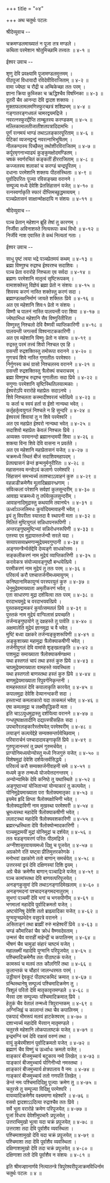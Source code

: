 +++
title = "०४"

+++
अथ चतुर्थः पटलः  
  
  
श्रीदेव्युवाच --  
  
चक्रमण्डलमाख्यातं न पूजा तत्र मण्डले ।  
कथिता परमेशान श्रोतुमिच्छामि तत्त्वतः ॥ ४-१ ॥  
  
ईश्वर उवाच --  
  
शृणु देवि प्रवक्ष्यामि पूजामण्डलमुत्तमम् ।  
पीठपूजां विधायादौ रविदेवीविराजिताम् ॥ ४-२ ॥  
वामा ज्येष्ठा च रौद्री च अम्बिकेच्छा ततः परम् ।  
ज्ञाना क्रिया कुब्जिका च ऋद्धिश्चैव विषघ्निका ॥ ४-३ ॥  
दूतरी चैव आनन्दा देवि द्वादश शक्तयः ।  
मुक्ताफलामलमणिस्फुरच्छत्रं शशिप्रभम् ॥ ४-४ ॥  
गङ्गातरङ्गधवलं चामरद्वयमद्रिजे ।  
नवरत्नस्फुरद्दीप्ति ताम्बूलस्य करण्डकम् ॥ ४-५ ॥  
मल्लिकामालतीजातीशतपत्रादिदामभिः ।  
पूर्णं रत्नमयं भाण्डं तथाऽलङ्कारपूरिताम् ॥ ४-६ ॥  
पेटिकां व्यजनद्वन्द्वं नवरत्नाभिभूषितम् ।  
नीलकण्ठस्य पिच्छैस्तु तथोशीरविराजितम् ॥ ४-७ ॥  
कर्पूरमृगनाभ्याढ्यं कुङ्कुमक्षोदमण्डितम् ।  
चषकं स्वर्णरचितं कङ्कतीं हीरराजिताम् ॥ ४-८ ॥  
कज्जलस्य शलाकां च करण्डं चन्द्रपूरितम् ।  
दधानाः परमेशानि शक्तयः पीठसंस्थिताः ॥ ४-९ ॥  
पूर्वादिपरितः पूज्या रविसङ्ख्या वरानने ।  
सम्पूज्य मध्ये देवेशि प्रेतसिंहासनं यजेत् ॥ ४-१० ॥  
रत्नस्वर्णाकृति स्फारं दीप्तिमच्छुद्धमव्ययम् ।  
पञ्चप्रेतासनं साक्षान्मोक्षदायि न संशयः ॥ ४-११ ॥  
  
श्रीदेव्युवाच --  
  
पञ्च प्रेतान् महेशान ब्रूहि तेषां तु कारणम् ।  
निर्जीवा अविनाशस्ते नित्यरूपाः कथं विभो ॥ ४-१२ ॥  
निर्जीवे नाश एवास्ति ते कथं नित्यतां गताः ।  
  
ईश्वर उवाच --  
  
साधु पृष्टं त्वया भद्रे पञ्चप्रेतमयं कथम् ॥ ४-१३ ॥  
ब्रह्मा विष्णुश्च रुद्रश्च ईश्वरश्च सदाशिवः ।  
पञ्च प्रेता वरारोहे निश्चला एव सर्वदा ॥ ४-१४ ॥  
ब्रह्मणः परमेशानि मातृत्वं सृष्टिरूपकम् ।  
वामाशक्तेस्तु विज्ञेयं ब्रह्मा प्रेतो न संशयः ॥ ४-१५ ॥  
शिवस्य करणं नास्ति शक्तेस्तु करणं सदा ।  
ब्रह्माण्डलक्षनिर्माणं जायते शक्तितः प्रिये ॥ ४-१६ ॥  
अत एव महेशानि शिवः१ प्रेतो न संशयः ।  
विष्णौ च पालनं नास्ति पालयन्ती परा शिवा ॥ ४-१७ ॥  
ज्येष्ठाभिधा महेशानि सैव विष्णुरितीरिता ।  
विष्णुस्तु निश्चलो देवि वैष्णवी व्याप्तिकारिणी ॥ ४-१८ ॥  
पालयन्ती जगत्सर्वं विश्वनाटककारिणी ।  
अत एव महेशानि विष्णुः प्रेतो न संशयः ॥ ४-१९ ॥  
रुद्रस्तु परमं तत्त्वं शिवो निश्चल एव हि ।  
ग्रसन्ती रुद्रशक्तिस्तु तमोरूपा वरानने ॥ ४-२० ॥  
गुणत्रयं शिवे नास्ति गुणातीतः परमेश्वरः ।  
निर्गुणस्य कथं ग्रासो निश्चलस्य वरानने ॥ ४-२१ ॥  
ग्रसन्ती रुद्रशक्तिस्तु त्रैलोक्यं सचराचरम् ।  
ब्रह्मा विष्णुश्च रुद्रश्च गुणातीताः सदा प्रिये ॥ ४-२२ ॥  
सगुणाः परमेशानि सृष्टिस्थितिलयात्मकाः ।  
ईश्वरोऽपि वरारोहे महाप्रेतः सदाऽनघे ।  
शिवे निश्चलता कस्मादीश्वरत्वं भवेत्प्रिये ॥ ४-२३ ॥  
यः कर्ता च स्वयं हर्ता स ईशो नान्यथा भवेत् ।  
कर्तृहर्तृत्वयुगलं निश्चले न हि सुन्दरि ॥ ४-२४ ॥  
ईश्वरत्वं शिवायां तु न शिवे परमेश्वरि ।  
अत एव महाप्रेत ईश्वरो नान्यथा भवेत् ॥ ४-२५ ॥  
सदाशिवो महाप्रेतः केवलं निश्चलः प्रिये ।  
अव्यक्तः परमानन्दो ब्रह्मानन्दमयी शिवा ॥ ४-२६ ॥  
शक्त्या विना शिवे देवि वासना न प्रवर्तते ।  
अत एव महेशानि महाप्रेतासनं यजेत् ॥ ४-२७ ॥  
चक्रमध्ये स्थितं बीजं सदाशिवमहापदम् ।  
प्रेतपद्मासनं ङेन्तं हृन्मनुर्मनुरीरितः ॥ ४-२८ ॥  
महासनस्य मन्त्रोऽयं कलार्णः परमेश्वरि ।  
सिंहासनं समभ्यर्च्य ततश्चाऽऽवाहनं कुरु ॥ ४-२९ ॥  
वहन्नाडीक्रमेणैव मूलादिब्रह्मरन्ध्रगाम् ।  
संवित्कलां परेशानि सर्वज्ञां कुलसुन्दरीम् ॥ ४-३० ॥  
आवाह्य चक्रमध्ये तु तर्पयेत्कुलसुन्दरीम् ।  
आवाहनादिमुद्रास्तु कथयामि तवानघे१ ॥ ४-३१ ॥  
ऊर्ध्वाञ्ञ्जलिमधः कुर्यादियमावाहनी भवेत् ।  
इयं तु विपरीता स्यात्तदा वै स्थापनी मता ॥ ४-३२ ॥  
मिलितं मुष्टियुगलं सन्निधापनरूपिणी ।  
अन्तरङ्गुष्ठमुष्टिभ्यां सन्निरोधनरूपिणी ॥ ४-३३ ॥  
एतस्या एव मुद्रायास्तर्जन्यौ सरले यदा ।  
सव्यापसव्यभ्रमणान्मुद्रेयमवगुण्ठनी ॥ ४-३४ ॥  
अङ्गमन्त्रैर्न्यसेद्देवि देव्यङ्गे साधकोत्तमः ।  
सङ्कलीकरणं नाम मुद्रेयं व्याप्तिकारिणी ॥ ४-३५ ॥  
करावेकत्र संयोज्यावङ्गुष्ठौ बन्धयेत्प्रिये ।  
परमीकरणं नाम मुद्रेयं तु ततः परम् ॥ ४-३६ ॥  
परिवर्त्य करौ पश्चात्तर्जनीमध्यमायुगम् ।  
कनिष्ठानामिकायुग्मं परस्परयुतं कुरु ॥ ४-३७ ॥  
धेनुमुद्रेवमाख्याता अमृतीकरणं भवेत् ।  
एता साधारणा मुद्रा दर्शयित्वा ततः परम् ॥ ४-३८ ॥  
वरदाभयमुद्रे च वरदाभयवत्प्रिये ।  
पुस्तकवद्वामकरं कुर्यात्समतलं प्रिये ॥ ४-३९ ॥  
पुस्तकं नाम मुद्रेयं वाग्विलासं प्रयच्छति ।  
तर्जन्यङ्गुष्ठयोगे तु दक्षहस्ते तु पार्वति ॥ ४-४० ॥  
अक्षमालेति मुद्रेयं ज्ञानमुद्रा च वै भवेत् ।  
मुष्टिं बध्वा दक्षकरे तर्जन्यङ्कुशरूपिणी ॥ ४-४१ ॥  
अङ्कुशाख्या महामुद्रा त्रैलोक्याकषीणी भवेत् ।  
तर्जनीयुगलं देवि वामांसे शृङ्खलाकृति ॥ ४-४२ ॥  
पाशमुद्रा समाख्याता त्रैलोक्याकर्षणक्षमा ।  
यथा हस्तगतं चापं तथा हस्तं कुरु प्रिये ॥ ४-४३ ॥  
चापमुद्रेयमाख्याता वामहस्ते व्यवस्थिता ।  
यथा हस्तगतो बाणस्तथा हस्तं कुरु प्रिये ॥ ४-४४ ॥  
बाणमुद्रेयमाख्याता रिपुवर्गनिकृन्तनी ।  
वामहस्ततलं देवि कपालाकृति कारयेत् ॥ ४-४५ ॥  
कपालमुद्रा देवेशि देव्यानन्दकरी सदा ।  
हस्ताभ्यां कमलाकारो यदा तत्कमलं भवेत् ॥ ४-४६ ॥  
एषा कमलमुद्रा च लक्ष्मीवृद्धिकरी मता ।  
इति चाऽऽयुधमुद्रास्तु दर्शयित्वा वरानने ॥ ४-४७ ॥  
गन्धपुष्पाक्षतादीनि दद्यात्स्त्रीसहितः सदा ।  
उपचारैरलङ्कारैस्तोषयेत् परमेश्वरीम् ॥ ४-४८ ॥  
लयाङ्गं कल्पयेद्देहे सम्यक्सन्तर्पयेच्छिवाम् ।  
परिवारार्चनं पश्चादादावङ्गाकृतिं प्रिये ॥ ४-४९ ॥  
गुरुपूजानन्तरं तु प्रथमं गुरुमर्चयेत् ।  
प्राग्योनिमध्ययोन्योस्तु मध्ये निजगुरुं यजेत् ॥ ४-५० ॥  
विशेषमुद्रां देवेशि दर्शयेत्सर्वसिद्धये ।  
परिवर्त्य करौ सम्यक्तर्जनीवाहनी समे ॥ ४-५१ ॥  
मध्यमे कुरु तन्मध्ये योजयेत्तदनन्तरम् ।  
अन्योन्यामिके देवि कनिष्ठे तु यथास्थिते ॥ ४-५२ ॥  
अङ्गुष्ठाभ्यां योजिताभ्यां योन्याकारं तु कल्पयेत् ।  
योनिमुद्रेयमाख्याता परा त्रैलोक्यमातृका ॥ ४-५३ ॥  
इयमेव हृदि क्षिप्ता त्रैलोक्यक्षोभिणी भवेत् ।  
त्रैलोक्यद्राविणी नाम मुखस्था परमेश्वरी ॥ ४-५४ ॥  
भ्रूमध्यस्था महादेवि त्रैलोक्याकषीणी भवेत् ।  
ललाटस्था महादेवि त्रैलोक्यवशकारिणी ॥ ४-५५ ॥  
ब्रह्मरन्ध्रस्थिता देवि त्रैलोक्योन्मादकारिणी ।  
पञ्चमुद्रामयीं मुद्रां योनिमुद्रां च दर्शयेत् ॥ ४-५६ ॥  
ततः षडङ्गावरणं परितः पीठमद्रिजे ।  
अग्नीशासुरवायव्यमध्ये दिक्षु च पूजयेत् ॥ ४-५७ ॥  
अग्रकोणे रतिं यष्ट्वा प्रीतिमुत्तरकोणके ।  
मनोभवां दक्षकोणे ततो बाणान् समर्चयेत् ॥ ४-५८ ॥  
उत्तरस्यां द्वयं देवि दक्षिणस्यां दिशि द्वयम् ।  
अग्रे चैकं क्रमेणैव बाणान् पञ्चाद्रिजे यजेत् ॥ ४-५९ ॥  
पञ्च कामांस्तथा देवि बाणवत्परिपूजयेत् ।  
अनङ्गकुसुमां देवि तथाऽनङ्गादिमेखलाम् ॥ ४-६० ॥  
अनङ्गमदनां पश्चादनङ्गमदनातुराम् ।  
सुभगां पञ्चमीं देवि भगां च भगसपीणीम् ॥ ४-६१ ॥  
भगमालां महादेवि पूर्वादिक्रमतो यजेत् ।  
अष्टयोनिषु देवेशि ततो ब्राह्म्यादिका यजेत् ॥ ४-६२ ॥  
युग्मयुग्मप्रभेदेन वसुपत्रे वरानने ।  
असिताङ्गं तथा ब्राह्मीं रुरुं माहेश्वरीं प्रिये ॥ ४-६३ ॥  
चण्डं कौमारिकां चैव क्रोधं वैष्णवदेवताम् ।  
उन्मत्तं चैव वाराहीं माहेन्द्रीं च कपालिनम् ॥ ४-६४ ॥  
भीषणं चैव चामुडां संहारं चाष्टमं यजेत् ।  
महालक्ष्मीं महादेवि युग्मानि परिपूजयेत् ॥ ४-६५ ॥  
पश्चिमादिक्रमेणैव ततः पीठाष्टकं यजेत् ।  
कामरूपं च मलयं ततः कौलगिरिं तथा ॥ ४-६६ ॥  
कुलान्तकं च चौहारं जालन्धरमतः परम्ं ।  
उड्डीयानं द्देवकूटं पीठाष्टकमिदं क्रमात् ॥ ४-६७ ॥  
ग्रन्थिस्थानेषु सम्पूज्यं पश्चिमादिक्रमेण तु ।  
त्रिशूलं परितो देवि मातृकावृत्तमण्डले ॥ ४-६८ ॥  
भैरवा दश सम्पूज्याः पश्चिमादिक्रमात् प्रिये ।  
हेतुकं चैव वेतालं तन्मध्ये त्रिपुरान्तकम् ॥ ४-६९ ॥  
अग्निजिह्वं च कालान्तं तथा चैव कपालिनम् ।  
एकपादं भीमरूपं मलयं हाटकेश्वरम् ॥ ४-७० ॥  
दशाभ्यर्च्य महादेवि भैरवान् मातृमण्डले ।  
चतुरस्रे महेशानि लोकपालाष्टकं यजेत् ॥ ४-७१ ॥  
इन्द्रमग्निं यमं देवि राक्षसं वरुणं तथा ।  
वायुं कुबेरमीशानं पूर्वादिक्रमतो यजेत् ॥ ४-७२ ॥  
ब्रह्माणं चैव विष्णुं च ऊर्ध्वाधः क्रमतो यजेत् ।  
वाङ्कारं बीजमुच्चार्य बटुकाय नमो लिखेत् ॥ ४-७३ ॥  
याङ्कारं बीजमुच्चार्य योगिनीभ्यो नमस्तथा ।  
क्षाङ्कारं बीजमुच्यार्य क्षेत्रपालाय वै नमः ॥ ४-७४ ॥  
गाङ्कारं बीजमुच्चार्य ततो गणपतिं लिखेत् ।  
ङेन्तं नमः पश्चिमादिदिक्षु पूज्याः क्रमेण तु ॥ ४-७५ ॥  
चतुरस्रे तु सम्पूज्या विदिक्षु परमेश्वरि ।  
वायव्यादिक्रमेणैव वक्ष्यमाणा महेश्वरि ॥ ४-७६ ॥  
वसवो द्वादशाऽऽदित्या रुद्राश्चैव ततः प्रिये ।  
सर्वे भूता वरारोहे क्रमेण परिपूजयेत् ॥ ४-७७ ॥  
पूजां विधाय देवेशीमुपचारैः प्रपूजयेत् ।  
उत्तराभिमुखो भूत्वा यदा चक्रं प्रपूजयेत् ॥ ४-७८ ॥  
उत्तराशा तदा देवि पूर्वाशैव व्यवस्थिता ।  
पश्चिमाशामुखो देवि यदा चक्रं प्रपूजयेत् ॥ ४-७९ ॥  
पश्चिमाशा तदा देवि पूर्वाशैव व्यवस्थिता ।  
दक्षिणाशामुखो देवि तदा चक्रं प्रपूजयेत् ॥ ४-८० ॥  
दक्षिणाशा ततो देवि पूर्वाशैव न संशयः ॥ ४-८१ ॥  
  
इति श्रीमज्ज्ञानार्णवे नित्यातन्त्रे त्रिपुरेश्वरीपूजाक्रमविधिर्नाम  
चतुर्थः पटलः ॥ ४ ॥  
  
  
  
  
  
  
